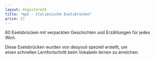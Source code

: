 ```yaml
---
layout: digistore24
title: "mp3 - Italienische Eselsbrücken"
price: 17
---
```

<p>60 Eselsbr&#xFC;cken mit verpackten Geschichten und Erz&#xE4;hlungen f&#xFC;r jedes Wort.&#xA0;</p>
<p>Diese Eselsbr&#xFC;cken wurden von desyouli speziell erstellt, um einen&#xA0;schnellen Lernfortschritt beim Vokabeln lernen zu erreichen.</p>